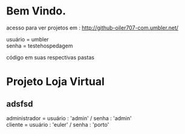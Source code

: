 Bem Vindo.
============================================================================

acesso para ver projetos em : http://github-oiler707-com.umbler.net/

usuário = umbler         
senha = testehospedagem

código em suas respectivas pastas


Projeto Loja Virtual
============================================================================

adsfsd
----------------------------------------------------------------------------
administrador = usuário : 'admin' / senha : 'admin'                                                                                                                     
cliente       = usuário : 'euler' / senha : 'porto'



